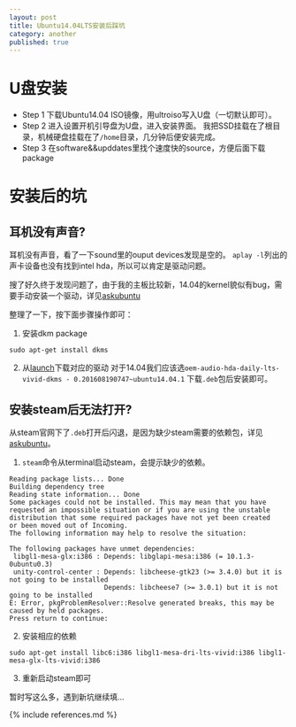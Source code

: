 ```yaml
---
layout: post
title: Ubuntu14.04LTS安装后踩坑
category: another
published: true
---
```


# U盘安装

* Step 1
	下载Ubuntu14.04 ISO镜像，用ultroiso写入U盘（一切默认即可）。 
* Step 2
	进入设置开机引导盘为U盘，进入安装界面。 我把SSD挂载在了根目录，机械硬盘挂载在了`/home`目录，几分钟后便安装完成。
* Step 3
	在software&&upddates里找个速度快的source，方便后面下载package

# 安装后的坑

## 耳机没有声音?

耳机没有声音，看了一下sound里的ouput devices发现是空的。 `aplay -l`列出的声卡设备也没有找到intel hda，所以可以肯定是驱动问题。

搜了好久终于发现问题了，由于我的主板比较新，14.04的kernel貌似有bug，需要手动安装一个驱动，详见[askubuntu](http://askubuntu.com/questions/672187/no-audio-output-devices-detected-in-new-computer-build-with-skylake-z170-mothe)

整理了一下，按下面步骤操作即可：

1. 安装dkm package

```
sudo apt-get install dkms
```

2. 从[launch](https://code.launchpad.net/~ubuntu-audio-dev/+archive/ubuntu/alsa-daily/+packages)下载对应的驱动
对于14.04我们应该选`oem-audio-hda-daily-lts-vivid-dkms - 0.201608190747~ubuntu14.04.1` 下载`.deb`包后安装即可。

## 安装steam后无法打开?

从steam官网下了`.deb`打开后闪退，是因为缺少steam需要的依赖包，详见[askubuntu](http://askubuntu.com/questions/588024/steam-install-error-on-14-04-ubuntu-64bit)。

1. `steam`命令从terminal启动steam，会提示缺少的依赖。

```
Reading package lists... Done
Building dependency tree       
Reading state information... Done
Some packages could not be installed. This may mean that you have
requested an impossible situation or if you are using the unstable
distribution that some required packages have not yet been created
or been moved out of Incoming.
The following information may help to resolve the situation:

The following packages have unmet dependencies:
 libgl1-mesa-glx:i386 : Depends: libglapi-mesa:i386 (= 10.1.3-0ubuntu0.3)
 unity-control-center : Depends: libcheese-gtk23 (>= 3.4.0) but it is not going to be installed
                        Depends: libcheese7 (>= 3.0.1) but it is not going to be installed
E: Error, pkgProblemResolver::Resolve generated breaks, this may be caused by held packages.
Press return to continue: 
```
2.  安装相应的依赖

```
sudo apt-get install libc6:i386 libgl1-mesa-dri-lts-vivid:i386 libgl1-mesa-glx-lts-vivid:i386
```
3. 重新启动steam即可

暂时写这么多，遇到新坑继续填...

{% include references.md %}
